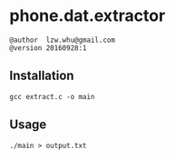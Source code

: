# phone.dat.extractor

```raw
@author  lzw.whu@gmail.com
@version 20160928:1
```

## Installation

```
gcc extract.c -o main
```

## Usage

```
./main > output.txt
```
